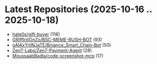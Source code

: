 # Latest Repositories (2025-10-16 .. 2025-10-18)

- [hate0s/gift-buyer](https://github.com/hate0s/gift-buyer) (118)
- [GRIffInlIOnZo/BSC-MEME-RUSH-BOT](https://github.com/GRIffInlIOnZo/BSC-MEME-RUSH-BOT) (93)
- [gAlAxYnINJaTE/Binance_Smart_Chain-Bot](https://github.com/gAlAxYnINJaTE/Binance_Smart_Chain-Bot) (50)
- [Zen7-Labs/Zen7-Payment-Agent](https://github.com/Zen7-Labs/Zen7-Payment-Agent) (28)
- [MoussaabBadla/code-screenshot-mcp](https://github.com/MoussaabBadla/code-screenshot-mcp) (17)
